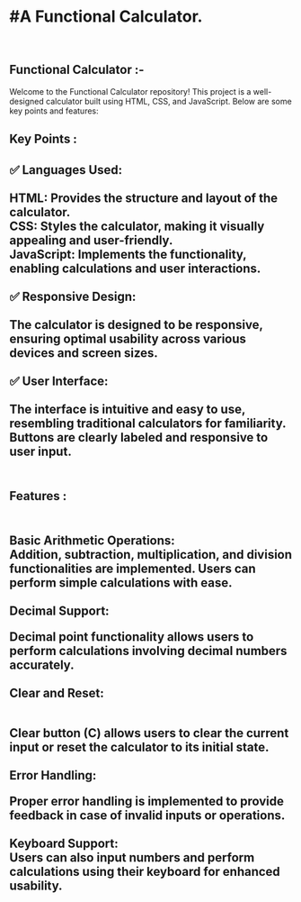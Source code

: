 <h1>#A Functional Calculator.</h1>
<br>
<h2>Functional Calculator :- </h2>
Welcome to the Functional Calculator repository! This project is a well-designed calculator built using HTML, CSS, and JavaScript. Below are some key points and features:
<br>
<h2>Key Points :<h2>
✅ Languages Used:
  <br>
  <br>
HTML: Provides the structure and layout of the calculator.
  <br>
CSS: Styles the calculator, making it visually appealing and user-friendly.
  <br>
JavaScript: Implements the functionality, enabling calculations and user interactions.
  <br>
  <br>
✅ Responsive Design:
  <br>
  <br>
The calculator is designed to be responsive, ensuring optimal usability across various devices and screen sizes.
  <br>
  <br>
✅ User Interface:
  <br>
  <br>
The interface is intuitive and easy to use, resembling traditional calculators for familiarity.
Buttons are clearly labeled and responsive to user input.
<br>
<br>

<h2>Features :<h2>
  <br>
Basic Arithmetic Operations:
  <br>
Addition, subtraction, multiplication, and division functionalities are implemented.
Users can perform simple calculations with ease.
  <br>
  <br>
Decimal Support:
  <br>
  
Decimal point functionality allows users to perform calculations involving decimal numbers accurately.
  <br>
  <br>
Clear and Reset:
  
  <br>
Clear button (C) allows users to clear the current input or reset the calculator to its initial state.
  <br>
  <br>
Error Handling:
  <br>
  
Proper error handling is implemented to provide feedback in case of invalid inputs or operations.
  <br>
  <br>
Keyboard Support:
  <br>
Users can also input numbers and perform calculations using their keyboard for enhanced usability.


